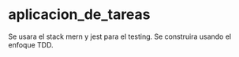 # aplicacion_de_tareas
Se usara el stack mern y jest para el testing. Se construira usando el enfoque TDD.
